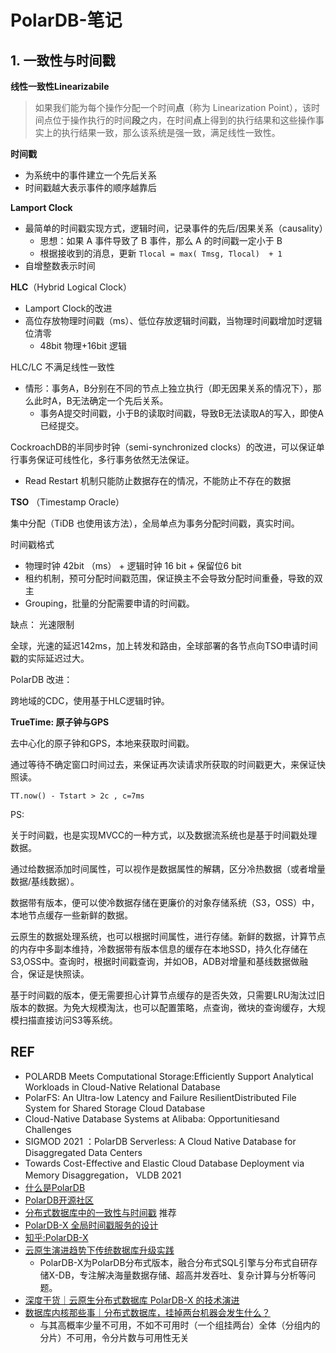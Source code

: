 # PolarDB-笔记

## 1. 一致性与时间戳

**线性一致性Linearizabile**

> 如果我们能为每个操作分配一个时间**点**（称为 Linearization Point），该时间点位于操作执行的时间**段**之内，在时间**点**上得到的执行结果和这些操作事实上的执行结果一致，那么该系统是强一致，满足线性一致性。

**时间戳**

- 为系统中的事件建立一个先后关系
- 时间戳越大表示事件的顺序越靠后

**Lamport Clock**

- 最简单的时间戳实现方式，逻辑时间，记录事件的先后/因果关系（causality）
  - 思想：如果 A 事件导致了 B 事件，那么 A 的时间戳一定小于 B
  - 根据接收到的消息，更新 `Tlocal = max( Tmsg, Tlocal)  + 1`
- 自增整数表示时间

**HLC**（Hybrid Logical Clock）

- Lamport Clock的改进
- 高位存放物理时间戳（ms）、低位存放逻辑时间戳，当物理时间戳增加时逻辑位清零
  - 48bit 物理+16bit 逻辑

HLC/LC 不满足线性一致性

- 情形：事务A，B分别在不同的节点上独立执行（即无因果关系的情况下），那么此时A，B无法确定一个先后关系。
  - 事务A提交时间戳，小于B的读取时间戳，导致B无法读取A的写入，即使A已经提交。

CockroachDB的半同步时钟（semi-synchronized clocks）的改进，可以保证单行事务保证可线性化，多行事务依然无法保证。

- Read Restart 机制只能防止数据存在的情况，不能防止不存在的数据

**TSO** （Timestamp Oracle）

集中分配（TiDB 也使用该方法），全局单点为事务分配时间戳，真实时间。

时间戳格式

- 物理时钟 42bit （ms） + 逻辑时钟 16 bit + 保留位6 bit
- 租约机制，预可分配时间戳范围，保证换主不会导致分配时间重叠，导致的双主
- Grouping，批量的分配需要申请的时间戳。

缺点： 光速限制

全球，光速的延迟142ms，加上转发和路由，全球部署的各节点向TSO申请时间戳的实际延迟过大。

PolarDB 改进：

跨地域的CDC，使用基于HLC逻辑时钟。

**TrueTime: 原子钟与GPS**

去中心化的原子钟和GPS，本地来获取时间戳。

通过等待不确定窗口时间过去，来保证再次读请求所获取的时间戳更大，来保证快照读。

`TT.now() - Tstart > 2c , c=7ms`

PS:

关于时间戳，也是实现MVCC的一种方式，以及数据流系统也是基于时间戳处理数据。

通过给数据添加时间属性，可以视作是数据属性的解耦，区分冷热数据（或者增量数据/基线数据）。

数据带有版本，便可以使冷数据存储在更廉价的对象存储系统（S3，OSS）中，本地节点缓存一些新鲜的数据。

云原生的数据处理系统，也可以根据时间属性，进行存储。新鲜的数据，计算节点的内存中多副本维持，冷数据带有版本信息的缓存在本地SSD，持久化存储在S3,OSS中。查询时，根据时间戳查询，并如OB，ADB对增量和基线数据做融合，保证是快照读。

基于时间戳的版本，便无需要担心计算节点缓存的是否失效，只需要LRU淘汰过旧版本的数据。为免大规模淘汰，也可以配置策略，点查询，微块的查询缓存，大规模扫描直接访问S3等系统。

## REF

- POLARDB Meets Computational Storage:Efficiently Support Analytical Workloads in Cloud-Native Relational Database
- PolarFS: An Ultra-low Latency and Failure ResilientDistributed File System for Shared Storage Cloud Database
- Cloud-Native Database Systems at Alibaba: Opportunitiesand Challenges
- SIGMOD 2021 ：PolarDB Serverless: A Cloud Native Database for Disaggregated Data Centers
- Towards Cost-Effective and Elastic Cloud Database Deployment via Memory Disaggregation， VLDB 2021
- [什么是PolarDB](https://help.aliyun.com/document_detail/58764.html)
- [PolarDB开源社区](https://developer.aliyun.com/group/polardbforpg)
- [分布式数据库中的一致性与时间戳](https://zhuanlan.zhihu.com/p/360690247) 推荐
- [PolarDB-X 全局时间戳服务的设计](https://zhuanlan.zhihu.com/p/360160666)
- [知乎:PolarDB-X](https://www.zhihu.com/org/polardb-x)
- [云原生演进趋势下传统数据库升级实践](https://zhuanlan.zhihu.com/p/398581530)
  - PolarDB-X为PolarDB分布式版本，融合分布式SQL引擎与分布式自研存储X-DB，专注解决海量数据存储、超高并发吞吐、复杂计算与分析等问题。
- [深度干货｜云原生分布式数据库 PolarDB-X 的技术演进](https://zhuanlan.zhihu.com/p/420195295)
- [数据库内核那些事｜分布式数据库，挂掉两台机器会发生什么？](https://zhuanlan.zhihu.com/p/627920111)
  - 与其高概率少量不可用，不如不可用时（一个组挂两台）全体（分组内的分片）不可用，令分片数与可用性无关
